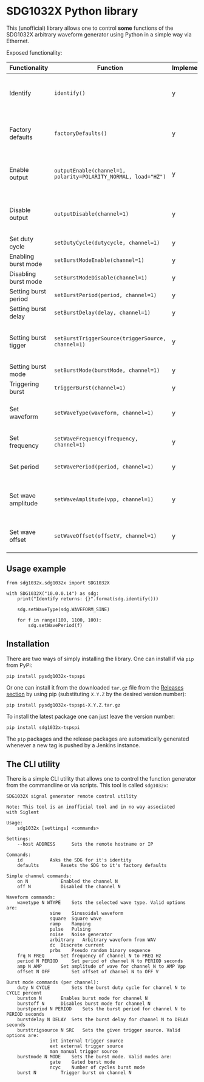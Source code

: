 # SDG1032X Python library

This (unofficial) library allows one to control __some__ functions of the
SDG1032X arbitrary waveform generator using Python in a simple way via
Ethernet.

Exposed functionality:

| Functionality        | Function                                                           | Implemented | Tested | Comments                                      |
| -------------------- | ------------------------------------------------------------------ | ----------- | ------ | --------------------------------------------- |
| Identify             | ```identify()```                                                   | y           | y      | Queries the output of IDN, raw binary output  |
| Factory defaults     | ```factoryDefaults()```                                            | y           |        | Resets all device state to factory defaults   |
| Enable output        | ```outputEnable(channel=1, polarity=POLARITY_NORMAL, load="HZ")``` | y           | y      | Enabled the output of the function generator  |
| Disable output       | ```outputDisable(channel=1)```                                     | y           | y      | Disables the output of the function generator |
| Set duty cycle       | ```setDutyCycle(dutycycle, channel=1)```                           | y           | y      | Sets duty cycle                               |
| Enabling burst mode  | ```setBurstModeEnable(channel=1)```                                | y           | y      |                                               |
| Disabling burst mode | ```setBurstModeDisable(channel=1)```                               | y           | y      |                                               |
| Setting burst period | ```setBurstPeriod(period, channel=1)```                            | y           | y      | Burst period                                  |
| Setting burst delay  | ```setBurstDelay(delay, channel=1)```                              | y           | y      |                                               |
| Setting burst tigger | ```setBurstTriggerSource(triggerSource, channel=1)```              | y           | y      | Sets internal, external or manual trigger     |
| Setting burst mode   | ```setBurstMode(burstMode, channel=1)```                           | y           | y      |                                               |
| Triggering burst     | ```triggerBurst(channel=1)```                                      | y           | y      |                                               |
| Set waveform         | ```setWaveType(waveform, channel=1)```                             | y           | y      | Sets the waveform of the signal               |
| Set frequency        | ```setWaveFrequency(frequency, channel=1)```                       | y           | y      | Sets the waves frequency                      |
| Set period           | ```setWavePeriod(period, channel=1)```                             | y           | y      | Sets the waves period                         |
| Set wave amplitude   | ```setWaveAmplitude(vpp, channel=1)```                             | y           | y      | Sets the amplitude of the wave in Vpp         |
| Set wave offset      | ```setWaveOffset(offsetV, channel=1)```                            | y           | y      | Sets the offset of the wave in V              |

## Usage example

```
from sdg1032x.sdg1032x import SDG1032X

with SDG1032X("10.0.0.14") as sdg:
    print("Identify returns: {}".format(sdg.identify()))

    sdg.setWaveType(sdg.WAVEFORM_SINE)

    for f in range(100, 1100, 100):
        sdg.setWavePeriod(f)
```

## Installation

There are two ways of simply installing the library. One can install
if via ```pip``` from PyPi:

```
pip install pysdg1032x-tspspi
```

Or one can install it from the downloaded ```tar.gz``` file from the [Releases section](https://github.com/tspspi/pysdg1032x/releases)
by using pip (substituting ```X.Y.Z``` by the desired version number):

```
pip install pysdg1032x-tspspi-X.Y.Z.tar.gz
```

To install the latest package one can just leave the version number:

```
pip install sdg1032x-tspspi
```

The ```pip``` packages and the release packages are automatically generated whenever
a new tag is pushed by a Jenkins instance.

## The CLI utility

There is a simple CLI utility that allows one to control the function generator
from the commandline or via scripts. This tool is called ```sdg1032x```:

```
SDG1032X signal generator remote control utility

Note: This tool is an inofficial tool and in no way associated
with Siglent

Usage:
	sdg1032x [settings] <commands>

Settings:
	--host ADDRESS		Sets the remote hostname or IP

Commands:
	id			Asks the SDG for it's identity
	defaults		Resets the SDG to it's factory defaults

Simple channel commands:
	on N			Enabled the channel N
	off N			Disabled the channel N

Waveform commands:
	wavetype N WTYPE	Sets the selected wave type. Valid options are:
				sine	Sinusoidal waveform
				square	Square wave
				ramp	Ramping
				pulse	Pulsing
				noise	Noise generator
				arbitrary	Arbitrary waveform from WAV
				dc	Discrete current
				prbs	Pseudo random binary sequence
	frq N FREQ		Set frequency of channel N to FREQ Hz
	period N PERIOD		Set period of channel N to PERIOD seconds
	amp N AMP		Set amplitude of wave for channel N to AMP Vpp
	offset N OFF		Set offset of channel N to OFF V

Burst mode commands (per channel):
	duty N CYCLE		Sets the burst duty cycle for channel N to CYCLE percent
	burston N		Enables burst mode for channel N
	burstoff N		Disables burst mode for channel N
	burstperiod N PERIOD	Sets the burst period for channel N to PERIOD seconds
	burstdelay N DELAY	Sets the burst delay for channel N to DELAY seconds
	bursttrigsource N SRC	Sets the given trigger source. Valid options are:
				int	internal trigger source
				ext	external trigger source
				man	manual trigger source
	burstmode N MODE	Sets the burst mode. Valid modes are:
				gate	Gated burst mode
				ncyc	Number of cycles burst mode
	burst N			Trigger burst on channel N
```
